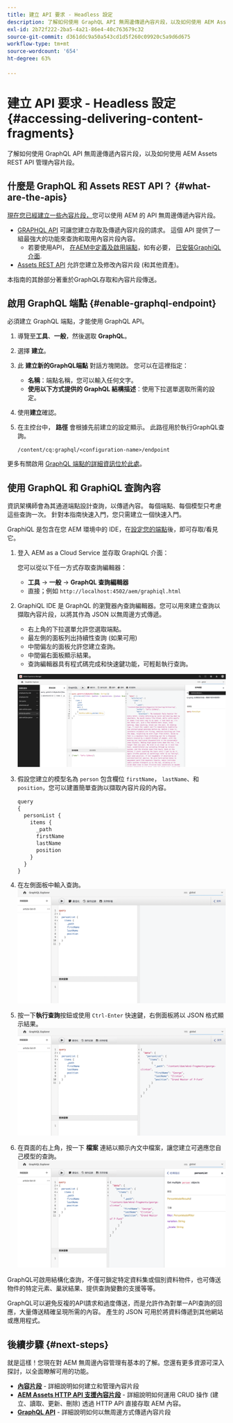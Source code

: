 ```yaml
---
title: 建立 API 要求 - Headless 設定
description: 了解如何使用 GraphQL API 無周邊傳遞內容片段，以及如何使用 AEM Assets REST API 管理內容片段。
exl-id: 2b72f222-2ba5-4a21-86e4-40c763679c32
source-git-commit: d361ddc9a50a543cd1d5f260c09920c5a9d6d675
workflow-type: tm+mt
source-wordcount: '654'
ht-degree: 63%

---
```


# 建立 API 要求 - Headless 設定 {#accessing-delivering-content-fragments}

了解如何使用 GraphQL API 無周邊傳遞內容片段，以及如何使用 AEM Assets REST API 管理內容片段。

## 什麼是 GraphQL 和 Assets REST API？ {#what-are-the-apis}

[現在您已經建立一些內容片段，](create-content-fragment.md)您可以使用 AEM 的 API 無周邊傳遞內容片段。

* [GRAPHQL API](/help/headless/graphql-api/content-fragments.md) 可讓您建立存取及傳遞內容片段的請求。 這個 API 提供了一組最強大的功能來查詢和取用內容片段內容。
   * 若要使用API， [在AEM中定義及啟用端點](/help/headless/graphql-api/graphql-endpoint.md)，如有必要， [已安裝GraphiQL介面](/help/headless/graphql-api/graphiql-ide.md).
* [Assets REST API](/help/assets/content-fragments/assets-api-content-fragments.md) 允許您建立及修改內容片段 (和其他資產)。

本指南的其餘部分著重於GraphQL存取和內容片段傳送。

## 啟用 GraphQL 端點 {#enable-graphql-endpoint}

必須建立 GraphQL 端點，才能使用 GraphQL API。

1. 導覽至&#x200B;**工具**、**一般**，然後選取 **GraphQL**。
1. 選擇 **建立**。
1. 此 **建立新的GraphQL端點** 對話方塊開啟。 您可以在這裡指定：
   * **名稱**：端點名稱，您可以輸入任何文字。
   * **使用以下方式提供的 GraphQL 結構描述**：使用下拉選單選取所需的設定。
1. 使用&#x200B;**建立**&#x200B;確認。
1. 在主控台中， **路徑** 會根據先前建立的設定顯示。 此路徑用於執行GraphQL查詢。

   ```
   /content/cq:graphql/<configuration-name>/endpoint
   ```

更多有關啟用 [GraphQL 端點的詳細資訊位於此處](/help/headless/graphql-api/graphql-endpoint.md)。

## 使用 GraphQL 和 GraphiQL 查詢內容

資訊架構師會為其通道端點設計查詢，以傳遞內容。 每個端點、每個模型只考慮這些查詢一次。 針對本指南快速入門，您只需建立一個快速入門。

GraphiQL 是包含在您 AEM 環境中的 IDE，在[設定您的端點](#enable-graphql-endpoint)後，即可存取/看見它。

1. 登入 AEM as a Cloud Service 並存取 GraphiQL 介面：

   您可以從以下任一方式存取查詢編輯器：

   * **工具** -> **一般** -> **GraphQL 查詢編輯器**
   * 直接；例如 `http://localhost:4502/aem/graphiql.html`

1. GraphiQL IDE 是 GraphQL 的瀏覽器內查詢編輯器。您可以用來建立查詢以擷取內容片段，以將其作為 JSON 以無周邊方式傳遞。
   * 右上角的下拉選單允許您選取端點。
   * 最左側的面板列出持續性查詢 (如果可用)
   * 中間偏左的面板允許您建立查詢。
   * 中間偏右面板顯示結果。
   * 查詢編輯器具有程式碼完成和快速鍵功能，可輕鬆執行查詢。

   ![GraphiQL 編輯器](../assets/graphiql.png)

1. 假設您建立的模型名為 `person` 包含欄位 `firstName`， `lastName`、和 `position`，您可以建置簡單查詢以擷取內容片段的內容。

   ```text
   query 
   {
     personList {
       items {
         _path
         firstName
         lastName
         position
       }
     }
   }
   ```

1. 在左側面板中輸入查詢。
   ![GraphiQL 查詢](../assets/graphiql-query.png)

1. 按一下&#x200B;**執行查詢**&#x200B;按鈕或使用 `Ctrl-Enter` 快速鍵，右側面板將以 JSON 格式顯示結果。
   ![GraphiQL 結果](../assets/graphiql-results.png)

1. 在頁面的右上角，按一下 **檔案** 連結以顯示內文中檔案，讓您建立可適應您自己模型的查詢。
   ![GraphiQL 文件](../assets/graphiql-documentation.png)

GraphQL可啟用結構化查詢，不僅可鎖定特定資料集或個別資料物件，也可傳送物件的特定元素、巢狀結果、提供查詢變數的支援等等。

GraphQL可以避免反複的API請求和過度傳送，而是允許作為對單一API查詢的回應，大量傳送精確呈現所需的內容。 產生的 JSON 可用於將資料傳遞到其他網站或應用程式。

## 後續步驟 {#next-steps}

就是這樣！您現在對 AEM 無周邊內容管理有基本的了解。您還有更多資源可深入探討，以全面瞭解可用的功能。

* **[內容片段](/help/sites-cloud/administering/content-fragments/content-fragments.md)** - 詳細說明如何建立和管理內容片段
* **[AEM Assets HTTP API 支援內容片段](/help/assets/content-fragments/assets-api-content-fragments.md)** - 詳細說明如何運用 CRUD 操作 (建立、讀取、更新、刪除) 透過 HTTP API 直接存取 AEM 內容。
* **[GraphQL API](/help/headless/graphql-api/content-fragments.md)** - 詳細說明如何以無周邊方式傳遞內容片段
